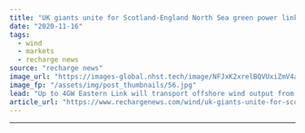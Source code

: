 ```yaml
---
title: "UK giants unite for Scotland-England North Sea green power link"
date: "2020-11-16"
tags: 
  - wind
  - markets
  - recharge news
source: "recharge news"
image_url: "https://images-global.nhst.tech/image/NFJxK2xrelBQVUxiZmV4aFk3bktnK081Q3E1eUxyM3l0amZTenNmYkJJTT0=/nhst/binary/b4f8a7a5c3236e5b0649237aaceee2e9"
image_fp: "/assets/img/post_thumbnails/56.jpg"
lead: "Up to 4GW Eastern Link will transport offshore wind output from Scotland to northeast England"
article_url: "https://www.rechargenews.com/wind/uk-giants-unite-for-scotland-england-north-sea-green-power-link/2-1-913567"
---
```


---
